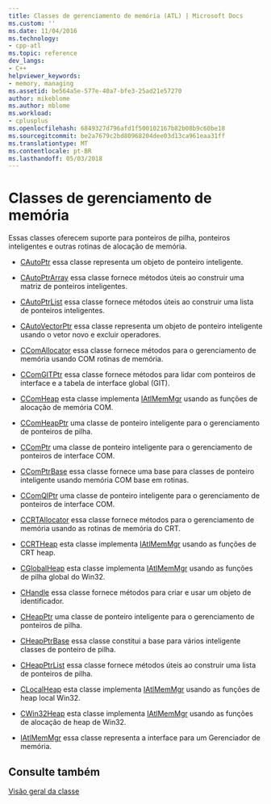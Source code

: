 ```yaml
---
title: Classes de gerenciamento de memória (ATL) | Microsoft Docs
ms.custom: ''
ms.date: 11/04/2016
ms.technology:
- cpp-atl
ms.topic: reference
dev_langs:
- C++
helpviewer_keywords:
- memory, managing
ms.assetid: be564a5e-577e-40a7-bfe3-25ad21e57270
author: mikeblome
ms.author: mblome
ms.workload:
- cplusplus
ms.openlocfilehash: 6849327d796afd1f500102167b82b08b9c60be18
ms.sourcegitcommit: be2a7679c2bd80968204dee03d13ca961eaa31ff
ms.translationtype: MT
ms.contentlocale: pt-BR
ms.lasthandoff: 05/03/2018
---
```

# <a name="memory-management-classes"></a>Classes de gerenciamento de memória
Essas classes oferecem suporte para ponteiros de pilha, ponteiros inteligentes e outras rotinas de alocação de memória.  
  
-   [CAutoPtr](../atl/reference/cautoptr-class.md) essa classe representa um objeto de ponteiro inteligente.  
  
-   [CAutoPtrArray](../atl/reference/cautoptrarray-class.md) essa classe fornece métodos úteis ao construir uma matriz de ponteiros inteligentes.  
  
-   [CAutoPtrList](../atl/reference/cautoptrlist-class.md) essa classe fornece métodos úteis ao construir uma lista de ponteiros inteligentes.  
  
-   [CAutoVectorPtr](../atl/reference/cautovectorptr-class.md) essa classe representa um objeto de ponteiro inteligente usando o vetor novo e excluir operadores.  
  
-   [CComAllocator](../atl/reference/ccomallocator-class.md) essa classe fornece métodos para o gerenciamento de memória usando COM rotinas de memória.  
  
-   [CComGITPtr](../atl/reference/ccomgitptr-class.md) essa classe fornece métodos para lidar com ponteiros de interface e a tabela de interface global (GIT).  
  
-   [CComHeap](../atl/reference/ccomheap-class.md) esta classe implementa [IAtlMemMgr](../atl/reference/iatlmemmgr-class.md) usando as funções de alocação de memória COM.  
  
-   [CComHeapPtr](../atl/reference/ccomheapptr-class.md) uma classe de ponteiro inteligente para o gerenciamento de ponteiros de pilha.  
  
-   [CComPtr](../atl/reference/ccomptr-class.md) uma classe de ponteiro inteligente para o gerenciamento de ponteiros de interface COM.  
  
-   [CComPtrBase](../atl/reference/ccomptrbase-class.md) essa classe fornece uma base para classes de ponteiro inteligente usando memória COM base em rotinas.  
  
-   [CComQIPtr](../atl/reference/ccomqiptr-class.md) uma classe de ponteiro inteligente para o gerenciamento de ponteiros de interface COM.  
  
-   [CCRTAllocator](../atl/reference/ccrtallocator-class.md) essa classe fornece métodos para o gerenciamento de memória usando as rotinas de memória do CRT.  
  
-   [CCRTHeap](../atl/reference/ccrtheap-class.md) esta classe implementa [IAtlMemMgr](../atl/reference/iatlmemmgr-class.md) usando as funções de CRT heap.  
  
-   [CGlobalHeap](../atl/reference/cglobalheap-class.md) esta classe implementa [IAtlMemMgr](../atl/reference/iatlmemmgr-class.md) usando as funções de pilha global do Win32.  
  
-   [CHandle](../atl/reference/chandle-class.md) essa classe fornece métodos para criar e usar um objeto de identificador.  
  
-   [CHeapPtr](../atl/reference/cheapptr-class.md) uma classe de ponteiro inteligente para o gerenciamento de ponteiros de pilha.  
  
-   [CHeapPtrBase](../atl/reference/cheapptrbase-class.md) essa classe constitui a base para vários inteligente classes de ponteiro de pilha.  
  
-   [CHeapPtrList](../atl/reference/cheapptrlist-class.md) essa classe fornece métodos úteis ao construir uma lista de ponteiros de pilha.  
  
-   [CLocalHeap](../atl/reference/clocalheap-class.md) esta classe implementa [IAtlMemMgr](../atl/reference/iatlmemmgr-class.md) usando as funções de heap local Win32.  
  
-   [CWin32Heap](../atl/reference/cwin32heap-class.md) esta classe implementa [IAtlMemMgr](../atl/reference/iatlmemmgr-class.md) usando as funções de alocação de heap de Win32.  
  
-   [IAtlMemMgr](../atl/reference/iatlmemmgr-class.md) essa classe representa a interface para um Gerenciador de memória.  
  
## <a name="see-also"></a>Consulte também  
 [Visão geral da classe](../atl/atl-class-overview.md)

